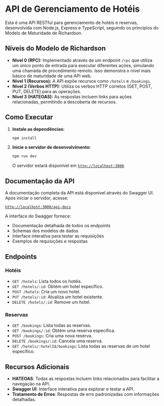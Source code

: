 # API de Gerenciamento de Hotéis

Esta é uma API RESTful para gerenciamento de hotéis e reservas, desenvolvida com Node.js, Express e TypeScript, seguindo os princípios do Modelo de Maturidade de Richardson.

## Níveis do Modelo de Richardson

- **Nível 0 (RPC):** Implementado através de um endpoint `/rpc` que utiliza um único ponto de entrada para executar diferentes ações, simulando uma chamada de procedimento remoto. Isso demonstra o nível mais básico de maturidade de uma API web.
- **Nível 1 (Recursos):** A API expõe recursos como `/hotels` e `/bookings`.
- **Nível 2 (Verbos HTTP):** Utiliza os verbos HTTP corretos (GET, POST, PUT, DELETE) para as operações.
- **Nível 3 (HATEOAS):** As respostas incluem links para ações relacionadas, permitindo a descoberta de recursos.

## Como Executar

1. **Instale as dependências:**
   ```bash
   npm install
   ```

2. **Inicie o servidor de desenvolvimento:**
   ```bash
   npm run dev
   ```

   O servidor estará disponível em [`http://localhost:3000`](http://localhost:3000).

## Documentação da API

A documentação completa da API está disponível através do Swagger UI. Após iniciar o servidor, acesse:


[`http://localhost:3000/api-docs`](http://localhost:3000/api-docs)


A interface do Swagger fornece:
- Documentação detalhada de todos os endpoints
- Schemas dos modelos de dados
- Interface interativa para testar as requisições
- Exemplos de requisições e respostas

## Endpoints

### Hotéis

- `GET /hotels`: Lista todos os hotéis.
- `GET /hotels/:id`: Obtém um hotel específico.
- `POST /hotels`: Cria um novo hotel.
- `PUT /hotels/:id`: Atualiza um hotel existente.
- `DELETE /hotels/:id`: Remove um hotel.

### Reservas

- `GET /bookings`: Lista todas as reservas.
- `GET /bookings/:id`: Obtém uma reserva específica.
- `POST /bookings`: Cria uma nova reserva.
- `DELETE /bookings/:id`: Cancela uma reserva.
- `GET /hotels/:hotelId/bookings`: Lista todas as reservas de um hotel específico.

## Recursos Adicionais

- **HATEOAS**: Todas as respostas incluem links relacionados para facilitar a navegação na API.
- **Swagger UI**: Interface interativa para explorar e testar a API.
- **Tratamento de Erros**: Respostas de erro padronizadas com informações detalhadas.